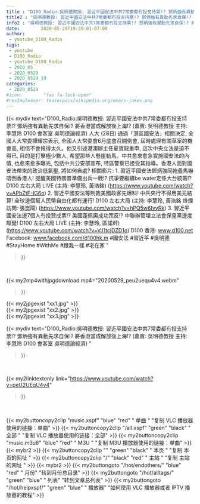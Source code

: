 ```yaml
---
title : "D100_Radio:吳明德教授: 習近平國安法中共7常委都冇投支持票!? 鄧炳強有異動先求自保!? 將香港當成解放後上海!?  (嘉賓: 吳明德教授 主持: 李慧玲 D100 會客室 吳明德論經濟) "
title2 : "吳明德教授: 習近平國安法中共7常委都冇投支持票!? 鄧炳強有異動先求自保!? 將香港當成解放後上海!?  (嘉賓: 吳明德教授 主持: 李慧玲 D100 會客室 吳明德論經濟) "
info2 : "吳明德教授: 習近平國安法中共7常委都冇投支持票!? 鄧炳強有異動先求自保!? 將香港當成解放後上海!?  (嘉賓: 吳明德教授 主持: 李慧玲 D100 會客室 吳明德論經濟)   人大 (28日) 通過「港區國安法」相關決定, 全國人大常委譚耀宗表示, 全國人大常委會6月底會召開例會, 屆時處理有關草案的機會高, 相信不會拖得太久。他又引述港澳辦主任夏寶龍重申, 這次中央立法是迫不得已, 目的是打擊極少數人, 希望那些人懸崖勒馬。中共愈來愈急實施國安法的內情, 也愈來愈多曝光, 包括中共公安部宣布, 特區警察已接受其指導。香港人面對國安法帶來的政治低氣壓, 將如何自處?  相關影片: 1. 習近平國安法鄧炳強同袍叠馬嚇唔倒香港人! 提醒美國特朗普準備出兵一戰!? 抗爭要繼續be water定係大台統籌!? D100 左右大局 LIVE (主持: 李慧玲, 黃浩銘) (https://www.youtube.com/watch?v=APbZtF-IG6o) 2. 習近平國安法等制裁美國政客先爆料! 中共央行不得用美元結算! 全球邊個幫人民幣自由化都冇運行!  D100 左右大局 (主持: 李慧玲, 黃浩銘  烽煙訪問: 張崑陽) (https://www.youtube.com/watch?v=hPQ5w6IvyRk) 3. 習近平國安法邊7個人冇投贊成票!? 美國蓬佩奧成功策反!? 中聯辦管埋立法會保皇黨邊度瞓覺!  D100 左右大局 LIVE (主持: 李慧玲, 區諾軒) (https://www.youtube.com/watch?v=VJ1tcjDZD1o)  D100 香港: www.d100.net Facebook: www.facebook.com/d100hk.m  #國安法 #習近平 #吳明德 #StayHome #WithMe #跟我一樣 #宅在家 "
date:        2020-05-29T19:39:01-07:00
author:
 - youtube_D100_Radio
tags:
 - youtube
 - D100_Radio
 - youtube_D100_Radio
 - 2020_05
 - 2020_0529
 - 2020_0529_19
categories:
 - 2020_0529
#icon:        "fas fa-lock-open"
#resImgTeaser: teaserpics/wikipedia.org/emacs-jokes.png
---
```


{{< mydiv text="D100_Radio:吳明德教授: 習近平國安法中共7常委都冇投支持票!? 鄧炳強有異動先求自保!? 將香港當成解放後上海!?  (嘉賓: 吳明德教授 主持: 李慧玲 D100 會客室 吳明德論經濟)   人大 (28日) 通過「港區國安法」相關決定, 全國人大常委譚耀宗表示, 全國人大常委會6月底會召開例會, 屆時處理有關草案的機會高, 相信不會拖得太久。他又引述港澳辦主任夏寶龍重申, 這次中央立法是迫不得已, 目的是打擊極少數人, 希望那些人懸崖勒馬。中共愈來愈急實施國安法的內情, 也愈來愈多曝光, 包括中共公安部宣布, 特區警察已接受其指導。香港人面對國安法帶來的政治低氣壓, 將如何自處?  相關影片: 1. 習近平國安法鄧炳強同袍叠馬嚇唔倒香港人! 提醒美國特朗普準備出兵一戰!? 抗爭要繼續be water定係大台統籌!? D100 左右大局 LIVE (主持: 李慧玲, 黃浩銘) (https://www.youtube.com/watch?v=APbZtF-IG6o) 2. 習近平國安法等制裁美國政客先爆料! 中共央行不得用美元結算! 全球邊個幫人民幣自由化都冇運行!  D100 左右大局 (主持: 李慧玲, 黃浩銘  烽煙訪問: 張崑陽) (https://www.youtube.com/watch?v=hPQ5w6IvyRk) 3. 習近平國安法邊7個人冇投贊成票!? 美國蓬佩奧成功策反!? 中聯辦管埋立法會保皇黨邊度瞓覺!  D100 左右大局 LIVE (主持: 李慧玲, 區諾軒) (https://www.youtube.com/watch?v=VJ1tcjDZD1o)  D100 香港: www.d100.net Facebook: www.facebook.com/d100hk.m  #國安法 #習近平 #吳明德 #StayHome #WithMe #跟我一樣 #宅在家 "
>}}
<br>


{{< my2mp4withjpgdownload mp4="20200529_peu2uequ4v4.webm"
>}}

{{< my2jpgexist "xx1.jpg" >}}<br>
{{< my2jpgexist "xx2.jpg" >}}<br>
{{< my2jpgexist "xx3.jpg" >}}<br>



{{< mydiv text="D100_Radio:吳明德教授: 習近平國安法中共7常委都冇投支持票!? 鄧炳強有異動先求自保!? 將香港當成解放後上海!?  (嘉賓: 吳明德教授 主持: 李慧玲 D100 會客室 吳明德論經濟) "
>}}
<br>

{{< my2linktextonly link="https://www.youtube.com/watch?v=peU2UEqU4v4"
>}}


<br>

{{< my2buttoncopy2clip "music.xspf"        "blue"   "red"    " 单曲 "  "复制 VLC 播放器使用的链接：单曲" >}} {{< my2buttoncopy2clip "/all.xspf"         "green"  "black"  " 全部 "  "复制 VLC 播放器使用的链接：全部" >}} {{< my2buttoncopy2clip "music.m3u8"        "blue"   "red"    " M3U  "    "复制 M3U 播放器使用的链接：单曲" >}} {{< mybr2 >}} {{< my2buttoncopy2clip ""                  "green"  "black"  " 本页 "    "复制 本页的网址 " >}} {{< my2buttoncopy2clip "/"                 "black"  "red"    " 主站 "    "复制 主站的网址 " >}} {{< mybr2 >}} {{< my2buttongoto      "/hot/endothers/"   "blue"   "red"    " 月份"   "转到月份总目录" >}} {{< my2buttongoto      "/hot/alltags/"     "green"  "blue"   " 列表"   "转到文章总列表" >}} {{< my2buttongoto      "/hot/helpxspf/"    "green"  "blue"   " 播放器" "如何使用 VLC 播放器或者 IPTV 播放器的教程" >}} 

